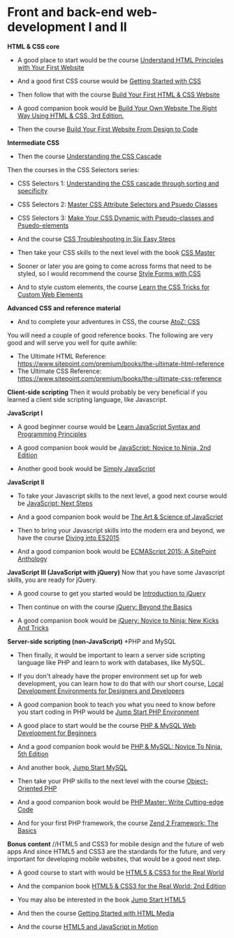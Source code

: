 # Front and back-end web-development I and II

**HTML & CSS core**
  * A good place to start would be the course <a href="https://www.sitepoint.com/premium/courses/understand-html-principles-with-your-first-website-2897"> Understand HTML Principles with Your First Website</a>

  * And a good first CSS course would be <a href="https://www.sitepoint.com/premium/courses/getting-started-with-css-2903">Getting Started with CSS</a>

  * Then follow that with the course <a href="https://www.sitepoint.com/premium/courses/build-your-first-html-css-website-2891">Build Your First HTML & CSS Website</a>

  * A good companion book would be <a href="https://www.sitepoint.com/premium/books/build-your-own-website-the-right-way-using-html-css-3rd-edition">Build Your Own Website The Right Way Using HTML & CSS, 3rd Edition.</a>

  * Then the course <a href="https://www.sitepoint.com/premium/courses/build-your-first-website-from-design-to-code-2878">Build Your First Website From Design to Code</a>


**Intermediate CSS**
  * Then the course <a href="https://www.sitepoint.com/premium/courses/understanding-the-css-cascade-2874">Understanding the CSS Cascade</a>

Then the courses in the CSS Selectors series:

  * CSS Selectors 1: <a href="https://www.sitepoint.com/premium/courses/css-selectors-understanding-the-css-cascade-through-sorting-and-specificity-2867">Understanding the CSS cascade through sorting and specificity </a>
  * CSS Selectors 2: <a href="https://www.sitepoint.com/premium/courses/master-css-attribute-selectors-and-psuedo-classes-2876">Master CSS Attribute Selectors and Psuedo Classes</a>
  * CSS Selectors 3: <a href="https://www.sitepoint.com/premium/courses/make-your-css-dynamic-with-pseudo-classes-and-psuedo-elements-2882">Make Your CSS Dynamic with Pseudo-classes and Psuedo-elements</a>
  * And the course <a href="https://www.sitepoint.com/premium/courses/css-troubleshooting-in-six-easy-steps-2869">CSS Troubleshooting in Six Easy Steps</a>

  * Then take your CSS skills to the next level with the book <a href="https://www.sitepoint.com/premium/books/css-master">CSS Master</a>

  * Sooner or later you are going to come across forms that need to be styled, so I would recommend the course <a href="https://www.sitepoint.com/premium/courses/style-forms-with-css-220">Style Forms with CSS</a>

  * And to style custom elements, the course <a href="https://www.sitepoint.com/premium/courses/learn-the-css-tricks-for-custom-web-elements-2945">Learn the CSS Tricks for Custom Web Elements</a>

**Advanced CSS and reference material**
  * And to complete your adventures in CSS, the course <a href="https://www.sitepoint.com/premium/courses/atoz-css-2944">AtoZ: CSS</a>
  
  You will need a couple of good reference books. The following are very good and will serve you well for quite awhile:

  * The Ultimate HTML Reference: https://www.sitepoint.com/premium/books/the-ultimate-html-reference
  * The Ultimate CSS Reference: https://www.sitepoint.com/premium/books/the-ultimate-css-reference


**Client-side scripting**
Then it would probably be very beneficial if you learned a client side scripting language, like Javascript.

**JavaScript I**
  * A good beginner course would be <a href="https://www.sitepoint.com/premium/courses/introduction-to-javascript-2908/">Learn JavaScript Syntax and Programming Principles</a>

  * A good companion book would be <a href="https://www.sitepoint.com/premium/books/javascript-novice-to-ninja-2nd-edition">JavaScript: Novice to Ninja, 2nd Edition </a>

  * Another good book would be <a href="https://www.sitepoint.com/premium/books/simply-javascript">Simply JavaScript</a>

 
**JavaScript II**
* To take your Javascript skills to the next level, a good next course would be <a href=" https://www.sitepoint.com/premium/courses/javascript-next-steps-2921">JavaScript: Next Steps</a>

* And a good companion book would be <a href="https://www.sitepoint.com/premium/books/the-art-science-of-javascript">The Art & Science of JavaScript</a>

* Then to bring your Javascript skills into the modern era and beyond, we have the course <a href=" https://www.sitepoint.com/premium/courses/diving-into-es2015-2924">Diving into ES2015</a>

* And a good companion book would be <a href="https://www.sitepoint.com/premium/books/ecmascript-2015-a-sitepoint-anthology">ECMAScript 2015: A SitePoint Anthology</a>


**JavaScript III (JavaScript with jQuery)**
Now that you have some Javascript skills, you are ready for jQuery.

 * A good course to get you started would be <a href="https://www.sitepoint.com/premium/courses/introduction-to-jquery-2884">Introduction to jQuery</a>

* Then continue on with the course <a href="https://www.sitepoint.com/premium/courses/jquery-beyond-the-basics-2898">jQuery: Beyond the Basics</a>

* A good companion book would be <a href="https://www.sitepoint.com/premium/books/jquery-novice-to-ninja-new-kicks-and-tricks">jQuery: Novice to Ninja: New Kicks And Tricks</a>


**Server-side scripting (non-JavaScript)**
 *PHP and MySQL
 * Then finally, it would be important to learn a server side scripting language like PHP and learn to work with databases, like MySQL.

 * If you don't already have the proper environment set up for web development, you can learn how to do that with our short course, <a href="https://www.sitepoint.com/premium/courses/local-development-environments-for-designers-and-developers-2856">Local Development Environments for Designers and Developers</a>

 * A good companion book to teach you what you need to know before you start coding in PHP would be <a href=" https://www.sitepoint.com/premium/books/jump-start-php-environment">Jump Start PHP Environment</a>

 * A good place to start would be the course <a href="https://www.sitepoint.com/premium/courses/php-mysql-web-development-for-beginners-13/">PHP & MySQL Web Development for Beginners</a>

 * And a good companion book would be <a href="https://www.sitepoint.com/premium/books/php-mysql-novice-to-ninja-5th-edition">PHP & MySQL: Novice To Ninja, 5th Edition</a>

 * And another book, <a href="https://www.sitepoint.com/premium/books/jump-start-mysql">Jump Start MySQL</a>

 * Then take your PHP skills to the next level with the course <a href="https://www.sitepoint.com/premium/courses/object-oriented-php-2734"> Object-Oriented PHP</a>

 * And a good companion book would be <a href="https://www.sitepoint.com/premium/books/php-master-write-cutting-edge-code/">PHP Master: Write Cutting-edge Code</a>

 * And for your first PHP framework, the course <a href="https://www.sitepoint.com/premium/courses/zend-2-framework-the-basics-2865">Zend 2 Framework: The Basics</a>
 
 
 
**Bonus content** //HTML5 and CSS3 for mobile design and the future of web apps
And since HTML5 and CSS3 are the standards for the future, and very important for developing mobile websites, that would be a good next step.


* A good course to start with would be <a href="https://www.sitepoint.com/premium/courses/html5-css3-for-the-real-world-1484"> HTML5 & CSS3 for the Real World</a>

* And the companion book <a href="https://www.sitepoint.com/premium/books/html5-css3-for-the-real-world-2nd-edition">HTML5 & CSS3 for the Real World: 2nd Edition</a>

* You may also be interested in the book  <a href="https://www.sitepoint.com/premium/books/jump-start-html5">Jump Start HTML5</a>

* And then the course <a href="https://www.sitepoint.com/premium/courses/getting-started-with-html-media-2904">Getting Started with HTML Media</a>

* And the course <a href="https://www.sitepoint.com/premium/courses/html5-and-javascript-in-motion-2880">HTML5 and JavaScript in Motion</a>
